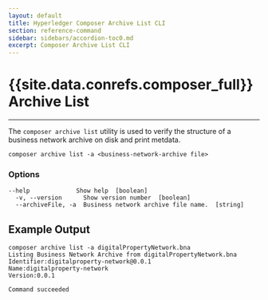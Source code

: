 ```yaml
---
layout: default
title: Hyperledger Composer Archive List CLI
section: reference-command
sidebar: sidebars/accordion-toc0.md
excerpt: Composer Archive List CLI
---
```


# {{site.data.conrefs.composer_full}} Archive List

---

The `composer archive list` utility is used to verify the structure of a business network archive on disk and print metdata.

```
composer archive list -a <business-network-archive file>
```

### Options
```
--help             Show help  [boolean]
  -v, --version      Show version number  [boolean]
  --archiveFile, -a  Business network archive file name.  [string]
```

## Example Output

```
composer archive list -a digitalPropertyNetwork.bna
Listing Business Network Archive from digitalPropertyNetwork.bna
Identifier:digitalproperty-network@0.0.1
Name:digitalproperty-network
Version:0.0.1

Command succeeded
```
